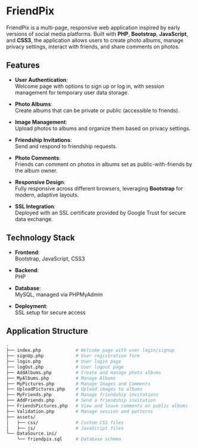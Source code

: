 # FriendPix

FriendPix is a multi-page, responsive web application inspired by early versions of social media platforms. Built with **PHP**, **Bootstrap**, **JavaScript**, and **CSS3**, the application allows users to create photo albums, manage privacy settings, interact with friends, and share comments on photos.

## Features

- **User Authentication**:  
  Welcome page with options to sign up or log in, with session management for temporary user data storage.

- **Photo Albums**:  
  Create albums that can be private or public (accessible to friends).

- **Image Management**:  
  Upload photos to albums and organize them based on privacy settings.

- **Friendship Invitations**:  
  Send and respond to friendship requests.

- **Photo Comments**:  
  Friends can comment on photos in albums set as public-with-friends by the album owner.

- **Responsive Design**:  
  Fully responsive across different browsers, leveraging **Bootstrap** for modern, adaptive layouts.

- **SSL Integration**:  
  Deployed with an SSL certificate provided by Google Trust for secure data exchange.

## Technology Stack

- **Frontend**:  
  Bootstrap, JavaScript, CSS3

- **Backend**:  
  PHP

- **Database**:  
  MySQL, managed via PHPMyAdmin

- **Deployment**:  
  SSL setup for secure access

## Application Structure

```bash
.
├── index.php             # Welcome page with user login/signup
├── signUp.php            # User registration form
├── login.php             # User login page
├── logOut.php            # User logout page
├── AddAlbums.php         # Create and manage photo albums
├── MyAlbums.php          # Manage Albums
├── MyPictures.php        # Manage Images and Comments
├── UploadPictures.php    # Upload images to albums
├── MyFriends.php         # Manage friendship invitations
├── AddFriends.php        # Send a friendship invitation
├── FriendsPictures.php   # View and leave comments on public albums
├── Validation.php        # Manage session and patterns
├── assets/
│   ├── css/              # Custom CSS files
│   ├── js/               # JavaScript files
└── DataSource.ini/
    └── friendpix.sql     # Database schema
